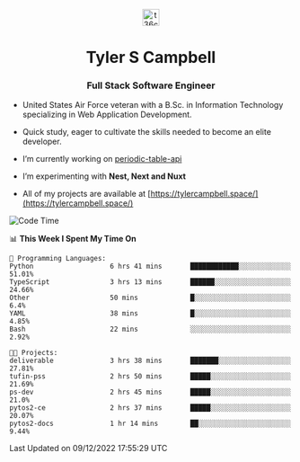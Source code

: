 <p align="center">
<a href="https://www.linkedin.com/in/t36campbell" target="blank"><img align="center" src="https://ik.imagekit.io/t36campbell/Portfolio/linkedin.png.original_m8bbGgPh6.png" alt="t36campbell" height="30" width="30" /></a>
</p>
<h1 align="center">Tyler S Campbell</h1>
<h3 align="center">Full Stack Software Engineer</h3>

* United States Air Force veteran with a B.Sc. in Information Technology specializing in Web Application Development. 

* Quick study, eager to cultivate the skills needed to become an elite developer.

* I’m currently working on [periodic-table-api](https://github.com/t36campbell/periodic-table-api)

* I’m experimenting with **Nest, Next and Nuxt**

* All of my projects are available at [https://tylercampbell.space/](https://tylercampbell.space/)

<!--START_SECTION:waka-->
![Code Time](http://img.shields.io/badge/Code%20Time-2%2C039%20hrs%2053%20mins-blue)

📊 **This Week I Spent My Time On** 

```text
💬 Programming Languages: 
Python                   6 hrs 41 mins       ████████████░░░░░░░░░░░░░   51.01% 
TypeScript               3 hrs 13 mins       ██████░░░░░░░░░░░░░░░░░░░   24.66% 
Other                    50 mins             █░░░░░░░░░░░░░░░░░░░░░░░░   6.4% 
YAML                     38 mins             █░░░░░░░░░░░░░░░░░░░░░░░░   4.85% 
Bash                     22 mins             ░░░░░░░░░░░░░░░░░░░░░░░░░   2.92%

🐱‍💻 Projects: 
deliverable              3 hrs 38 mins       ███████░░░░░░░░░░░░░░░░░░   27.81% 
tufin-pss                2 hrs 50 mins       █████░░░░░░░░░░░░░░░░░░░░   21.69% 
ps-dev                   2 hrs 45 mins       █████░░░░░░░░░░░░░░░░░░░░   21.0% 
pytos2-ce                2 hrs 37 mins       █████░░░░░░░░░░░░░░░░░░░░   20.07% 
pytos2-docs              1 hr 14 mins        ██░░░░░░░░░░░░░░░░░░░░░░░   9.44%

```


 Last Updated on 09/12/2022 17:55:29 UTC
<!--END_SECTION:waka-->
